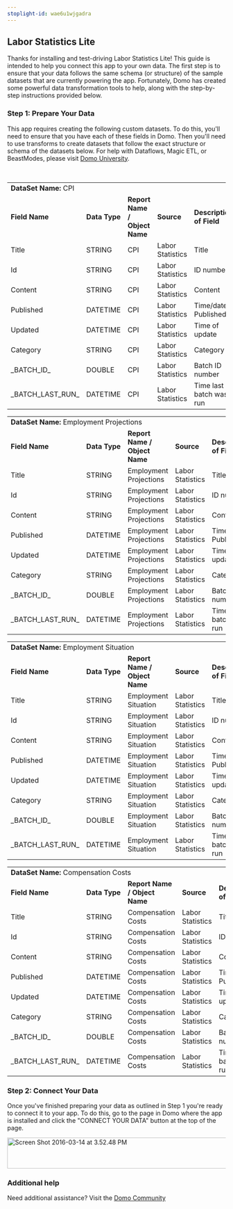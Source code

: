 ```yaml
---
stoplight-id: wae6u1wjgadra
---
```


<div class="col-md-12 content-panel">
                <h2>Labor Statistics Lite</h2>
                <p></p><p>Thanks for installing and test-driving <span id="title">Labor Statistics Lite</span>! This guide is intended to help you connect this app to your own data. The first step is to ensure that your data follows the same schema (or structure) of the sample datasets that are currently powering the app. Fortunately, Domo has created some powerful data transformation tools to help, along with the step-by-step instructions provided below.</p><div class="doc-row" id="Step%201:%20Identify%20Required%20Data%20Fields"><h3 class="doc-row-title">Step 1: Prepare Your Data</h3><div class="small-pad-bottom"><p>This app requires creating the following custom datasets. To do this, you'll need to ensure that you have each of these fields in Domo. Then you'll need to use transforms to create datasets that follow the exact structure or schema of the datasets below. For help with Dataflows, Magic ETL, or BeastModes, please visit <a href="https://university.domo.com/" target="_blank">Domo University</a>.</p></div>
                <br>
                <div id="custom-data-container"><table id="CPI"><tbody><tr><td colspan="6"><strong>DataSet Name:</strong> <span class="value">CPI</span></td></tr><!--tr>    <td colspan="6"></td></tr--><tr><td><strong>Field Name</strong></td><td><strong>Data Type</strong></td><td><strong>Report Name / Object Name</strong></td><td><strong>Source </strong></td><td colspan="2"><strong>Description of Field</strong></td></tr><tr><td>Title</td><td>STRING</td><td>CPI</td><td>Labor Statistics</td><td colspan="2">Title</td></tr><tr><td>Id</td><td>STRING</td><td>CPI</td><td>Labor Statistics</td><td colspan="2">ID number</td></tr><tr><td>Content</td><td>STRING</td><td>CPI</td><td>Labor Statistics</td><td colspan="2">Content</td></tr><tr><td>Published</td><td>DATETIME</td><td>CPI</td><td>Labor Statistics</td><td colspan="2">Time/date Published</td></tr><tr><td>Updated</td><td>DATETIME</td><td>CPI</td><td>Labor Statistics</td><td colspan="2">Time of update</td></tr><tr><td>Category</td><td>STRING</td><td>CPI</td><td>Labor Statistics</td><td colspan="2">Category</td></tr><tr><td>_BATCH_ID_</td><td>DOUBLE</td><td>CPI</td><td>Labor Statistics</td><td colspan="2">Batch ID number</td></tr><tr><td>_BATCH_LAST_RUN_</td><td>DATETIME</td><td>CPI</td><td>Labor Statistics</td><td colspan="2">Time last batch was run</td></tr></tbody></table><table id="Employment-Projections"><tbody><tr><td colspan="6"><strong>DataSet Name:</strong> <span class="value">Employment Projections</span></td></tr><!--tr>    <td colspan="6"></td></tr--><tr><td><strong>Field Name</strong></td><td><strong>Data Type</strong></td><td><strong>Report Name / Object Name</strong></td><td><strong>Source </strong></td><td colspan="2"><strong>Description of Field</strong></td></tr><tr><td>Title</td><td>STRING</td><td>Employment Projections</td><td>Labor Statistics</td><td colspan="2">Title</td></tr><tr><td>Id</td><td>STRING</td><td>Employment Projections</td><td>Labor Statistics</td><td colspan="2">ID number</td></tr><tr><td>Content</td><td>STRING</td><td>Employment Projections</td><td>Labor Statistics</td><td colspan="2">Content</td></tr><tr><td>Published</td><td>DATETIME</td><td>Employment Projections</td><td>Labor Statistics</td><td colspan="2">Time/date Published</td></tr><tr><td>Updated</td><td>DATETIME</td><td>Employment Projections</td><td>Labor Statistics</td><td colspan="2">Time of update</td></tr><tr><td>Category</td><td>STRING</td><td>Employment Projections</td><td>Labor Statistics</td><td colspan="2">Category</td></tr><tr><td>_BATCH_ID_</td><td>DOUBLE</td><td>Employment Projections</td><td>Labor Statistics</td><td colspan="2">Batch ID number</td></tr><tr><td>_BATCH_LAST_RUN_</td><td>DATETIME</td><td>Employment Projections</td><td>Labor Statistics</td><td colspan="2">Time last batch was run</td></tr></tbody></table><table id="Employment-Situation"><tbody><tr><td colspan="6"><strong>DataSet Name:</strong> <span class="value">Employment Situation</span></td></tr><!--tr>    <td colspan="6"></td></tr--><tr><td><strong>Field Name</strong></td><td><strong>Data Type</strong></td><td><strong>Report Name / Object Name</strong></td><td><strong>Source </strong></td><td colspan="2"><strong>Description of Field</strong></td></tr><tr><td>Title</td><td>STRING</td><td>Employment Situation</td><td>Labor Statistics</td><td colspan="2">Title</td></tr><tr><td>Id</td><td>STRING</td><td>Employment Situation</td><td>Labor Statistics</td><td colspan="2">ID number</td></tr><tr><td>Content</td><td>STRING</td><td>Employment Situation</td><td>Labor Statistics</td><td colspan="2">Content</td></tr><tr><td>Published</td><td>DATETIME</td><td>Employment Situation</td><td>Labor Statistics</td><td colspan="2">Time/date Published</td></tr><tr><td>Updated</td><td>DATETIME</td><td>Employment Situation</td><td>Labor Statistics</td><td colspan="2">Time of update</td></tr><tr><td>Category</td><td>STRING</td><td>Employment Situation</td><td>Labor Statistics</td><td colspan="2">Category</td></tr><tr><td>_BATCH_ID_</td><td>DOUBLE</td><td>Employment Situation</td><td>Labor Statistics</td><td colspan="2">Batch ID number</td></tr><tr><td>_BATCH_LAST_RUN_</td><td>DATETIME</td><td>Employment Situation</td><td>Labor Statistics</td><td colspan="2">Time last batch was run</td></tr></tbody></table><table id="Compensation-Costs"><tbody><tr><td colspan="6"><strong>DataSet Name:</strong> <span class="value">Compensation Costs</span></td></tr><!--tr>    <td colspan="6"></td></tr--><tr><td><strong>Field Name</strong></td><td><strong>Data Type</strong></td><td><strong>Report Name / Object Name</strong></td><td><strong>Source </strong></td><td colspan="2"><strong>Description of Field</strong></td></tr><tr><td>Title</td><td>STRING</td><td>Compensation Costs</td><td>Labor Statistics</td><td colspan="2">Title</td></tr><tr><td>Id</td><td>STRING</td><td>Compensation Costs</td><td>Labor Statistics</td><td colspan="2">ID number</td></tr><tr><td>Content</td><td>STRING</td><td>Compensation Costs</td><td>Labor Statistics</td><td colspan="2">Content</td></tr><tr><td>Published</td><td>DATETIME</td><td>Compensation Costs</td><td>Labor Statistics</td><td colspan="2">Time/date Published</td></tr><tr><td>Updated</td><td>DATETIME</td><td>Compensation Costs</td><td>Labor Statistics</td><td colspan="2">Time of update</td></tr><tr><td>Category</td><td>STRING</td><td>Compensation Costs</td><td>Labor Statistics</td><td colspan="2">Category</td></tr><tr><td>_BATCH_ID_</td><td>DOUBLE</td><td>Compensation Costs</td><td>Labor Statistics</td><td colspan="2">Batch ID number</td></tr><tr><td>_BATCH_LAST_RUN_</td><td>DATETIME</td><td>Compensation Costs</td><td>Labor Statistics</td><td colspan="2">Time last batch was run</td></tr></tbody></table><div class="doc-row medium-pad-top">
                <h3 class="doc-row-title">Step 2: Connect Your Data</h3>
                <div class="small-pad-bottom">
                    <p>Once you've finished preparing your data as outlined in Step 1 you're ready to connect it to your app. To do this, go to the page in Domo where the app is installed and click the "CONNECT YOUR DATA" button at the top of the page.</p>
                    <p class="small-pad">
                    <img class="alignnone size-full wp-image-1207" src="https://s3.amazonaws.com/development.domo.com/wp-content/uploads/2016/03/14155707/Screen-Shot-2016-03-14-at-3.52.48-PM1.png" alt="Screen Shot 2016-03-14 at 3.52.48 PM" width="1158" height="71">
                    </p>
                    <div id="ooyalaplayer-IyYTc1MjE61NwLdtrxXvZuhH-dSGbWnR" class="ooyalaplayer"></div>
                    <script>
                        OO.ready(function() {
                            OO.Player.create("ooyalaplayer-IyYTc1MjE61NwLdtrxXvZuhH-dSGbWnR", "IyYTc1MjE61NwLdtrxXvZuhH-dSGbWnR", {
                                height: 380
                            });
                        });
                    </script>
                </div>
                <h3 class="doc-row-title">Additional help</h3>
                <div class="small-pad-bottom">
                    <p>Need additional assistance? Visit the <a href="https://dojo.domo.com">Domo Community</a></p>
                </div>
            </div></div></div><p></p>            </div>
